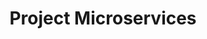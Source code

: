 ---
layout: project
title: "Project Microservices"
short_description: "A quick description of this project."
image: "/assets/images/projects/ProjectSkillbridge/SpringCloudMicroservices.jpg"
category: "Springboot Projects"
url: "/_projects/Project3/"
---